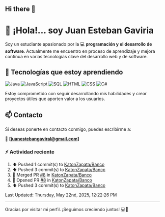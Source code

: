 ## Hi there 👋

# 👋 ¡Hola!... soy Juan Esteban Gaviria 

Soy un estudiante apasionado por la 
:computer: **programación y el desarrollo de software**. 
Actualmente me encuentro en proceso de aprendizaje y mejora continua en varias tecnologías clave del desarrollo web y de software.

## 🚀 Tecnologías que estoy aprendiendo

<p align="left">
  <img src="https://img.shields.io/badge/Java-007396?style=for-the-badge&logo=java&logoColor=white" alt="Java" />
  <img src="https://img.shields.io/badge/JavaScript-F7DF1E?style=for-the-badge&logo=javascript&logoColor=black" alt="JavaScript" />
  <img src="https://img.shields.io/badge/SQL-4479A1?style=for-the-badge&logo=postgresql&logoColor=white" alt="SQL" />
  <img src="https://img.shields.io/badge/HTML5-E34F26?style=for-the-badge&logo=html5&logoColor=white" alt="HTML" />
  <img src="https://img.shields.io/badge/CSS3-1572B6?style=for-the-badge&logo=css3&logoColor=white" alt="CSS" />
  <img src="https://img.shields.io/badge/C%23-239120?style=for-the-badge&logo=c-sharp&logoColor=white" alt="C#" />
</p>

Estoy comprometido con seguir desarrollando mis habilidades y crear proyectos útiles que aporten valor a los usuarios.

## 📫 Contacto

Si deseas ponerte en contacto conmigo, puedes escribirme a:

📧 **[juanestebangaviral@gmail.com]**


### :zap: Actividad reciente
<!--RECENT_ACTIVITY:start-->
1. ⬆️ Pushed 1 commit(s) to [KatonZapata/Banco](https://github.com/KatonZapata/Banco)<br>
2. ⬆️ Pushed 3 commit(s) to [KatonZapata/Banco](https://github.com/KatonZapata/Banco)<br>
3. 🎉 Merged PR [#8](https://github.com/KatonZapata/Banco/pull/8) in [KatonZapata/Banco](https://github.com/KatonZapata/Banco)<br>
4. 💪 Opened PR [#8](https://github.com/KatonZapata/Banco/pull/8) in [KatonZapata/Banco](https://github.com/KatonZapata/Banco)<br>
5. ⬆️ Pushed 3 commit(s) to [KatonZapata/Banco](https://github.com/KatonZapata/Banco)<br>
<!--RECENT_ACTIVITY:end-->

<!--RECENT_ACTIVITY:last_update-->
Last Updated: Thursday, May 22nd, 2025, 12:22:26 PM
<!--RECENT_ACTIVITY:last_update_end-->

---

Gracias por visitar mi perfil. ¡Seguimos creciendo juntos! 💻🌱
